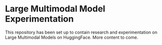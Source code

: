 # Large Multimodal Model Experimentation
This repository has been set up to contain research and experimentation on Large Multimodal Models on HuggingFace. More content to come. 
